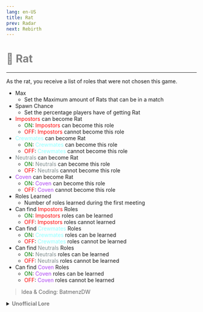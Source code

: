 ```yaml
---
lang: en-US
title: Rat
prev: Radar
next: Rebirth
---
```


# <font color=gray>🐀 <b>Rat</b></font> <Badge text="Helpful" type="tip" vertical="middle"/>
---

As the rat, you receive a list of roles that were not chosen this game.
* Max
  * Set the Maximum amount of Rats that can be in a match
* Spawn Chance
  * Set the percentage players have of getting Rat
* <font color=red>Impostors</font> can become Rat
  * <font color=green>ON</font>: <font color=red>Impostors</font> can become this role
  * <font color=red>OFF</font>: <font color=red>Impostors</font> cannot become this role
* <font color=#8cffff>Crewmates</font> can become Rat
  * <font color=green>ON</font>: <font color=#8cffff>Crewmates</font> can become this role
  * <font color=red>OFF</font>: <font color=#8cffff>Crewmates</font> cannot become this role
* <font color=#7f8c8d>Neutrals</font> can become Rat
  * <font color=green>ON</font>: <font color=#7f8c8d>Neutrals</font> can become this role
  * <font color=red>OFF</font>: <font color=#7f8c8d>Neutrals</font> cannot become this role
* <font color=#ac42f2>Coven</font> can become Rat
  * <font color=green>ON</font>: <font color=#ac42f2>Coven</font> can become this role
  * <font color=red>OFF</font>: <font color=#ac42f2>Coven</font> cannot become this role
* Roles Learned
  * Number of roles learned during the first meeting
* Can find <font color=red>Impostors</font> Roles
  * <font color=green>ON</font>: <font color=red>Impostors</font> roles can be learned
  * <font color=red>OFF</font>: <font color=red>Impostors</font> roles cannot learned
* Can find <font color=#8cffff>Crewmates</font> Roles
  * <font color=green>ON</font>: <font color=#8cffff>Crewmates</font> roles can be learned
  * <font color=red>OFF</font>: <font color=#8cffff>Crewmates</font> roles cannot be learned
* Can find <font color=#7f8c8d>Neutrals</font> Roles
  * <font color=green>ON</font>: <font color=#7f8c8d>Neutrals</font> roles can be learned
  * <font color=red>OFF</font>: <font color=#7f8c8d>Neutrals</font> roles cannot be learned
* Can find <font color=#ac42f2>Coven</font> Roles
  * <font color=green>ON</font>: <font color=#ac42f2>Coven</font> roles can be learned
  * <font color=red>OFF</font>: <font color=#ac42f2>Coven</font> roles cannot be learned

> Idea & Coding: BatmenzDW

<details>
<summary><b><font color=gray>Unofficial Lore</font></b></summary>

Placeholder: This role is a ROLE OH EM GOSH
> Submitted by: Member
</details>